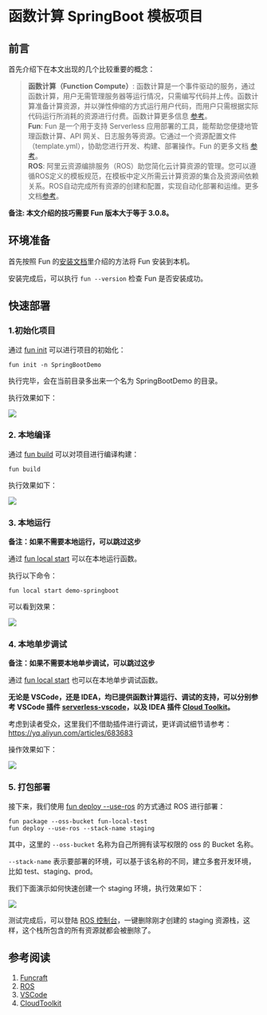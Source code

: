 # 函数计算 SpringBoot 模板项目

## 前言

首先介绍下在本文出现的几个比较重要的概念：

> **函数计算（Function Compute）**: 函数计算是一个事件驱动的服务，通过函数计算，用户无需管理服务器等运行情况，只需编写代码并上传。函数计算准备计算资源，并以弹性伸缩的方式运行用户代码，而用户只需根据实际代码运行所消耗的资源进行付费。函数计算更多信息 [参考](https://help.aliyun.com/product/50980.html)。<br />
**Fun**: Fun 是一个用于支持 Serverless 应用部署的工具，能帮助您便捷地管理函数计算、API 网关、日志服务等资源。它通过一个资源配置文件（template.yml），协助您进行开发、构建、部署操作。Fun 的更多文档 [参考](https://github.com/alibaba/funcraft)。	<br />
**ROS**: 阿里云资源编排服务（ROS）助您简化云计算资源的管理。您可以遵循ROS定义的模板规范，在模板中定义所需云计算资源的集合及资源间依赖关系。ROS自动完成所有资源的创建和配置，实现自动化部署和运维。更多文档[参考](https://help.aliyun.com/product/28850.html)。


**备注: 本文介绍的技巧需要 Fun 版本大于等于 3.0.8。**

## 环境准备

首先按照 Fun 的[安装文档](https://github.com/alibaba/funcraft/blob/master/docs/usage/installation-zh.md)里介绍的方法将 Fun 安装到本机。

安装完成后，可以执行 `fun --version` 检查 Fun 是否安装成功。

## 快速部署

### 1.初始化项目

通过 [fun init](https://yq.aliyun.com/articles/674363) 可以进行项目的初始化：

```shell
fun init -n SpringBootDemo
```

执行完毕，会在当前目录多出来一个名为 SpringBootDemo 的目录。

执行效果如下：

![](https://tan-blog.oss-cn-hangzhou.aliyuncs.com/img/fun-spirng-boot-init.gif)

### 2. 本地编译

通过 [fun build](https://yq.aliyun.com/articles/719102) 可以对项目进行编译构建：

```
fun build
```

执行效果如下：

![](https://tan-blog.oss-cn-hangzhou.aliyuncs.com/img/fun-spirng-boot-build.gif)

### 3. 本地运行

**备注：如果不需要本地运行，可以跳过这步**

通过 [fun local start](https://yq.aliyun.com/articles/683683) 可以在本地运行函数。

执行以下命令：

```
fun local start demo-springboot
```

可以看到效果：

![](https://tan-blog.oss-cn-hangzhou.aliyuncs.com/img/fun-spirng-boot-local-start.gif)

### 4. 本地单步调试

**备注：如果不需要本地单步调试，可以跳过这步**


通过 [fun local start](https://yq.aliyun.com/articles/683683) 也可以在本地单步调试函数。

**无论是 VSCode，还是 IDEA，均已提供函数计算运行、调试的支持，可以分别参考 VSCode 插件 [serverless-vscode](https://github.com/alibaba/serverless-vscode)，以及 IDEA 插件 [Cloud Toolkit](https://www.aliyun.com/product/cloudtoolkit)。**

考虑到读者受众，这里我们不借助插件进行调试，更详调试细节请参考：https://yq.aliyun.com/articles/683683

操作效果如下：

![](https://tan-blog.oss-cn-hangzhou.aliyuncs.com/img/fun-spirng-boot-local-debug.gif)

### 5. 打包部署

接下来，我们使用 [fun deploy --use-ros](https://yq.aliyun.com/articles/719104) 的方式通过 ROS 进行部署：

```
fun package --oss-bucket fun-local-test
fun deploy --use-ros --stack-name staging
```

其中，这里的 `--oss-bucket` 名称为自己所拥有读写权限的 oss 的 Bucket 名称。

`--stack-name` 表示要部署的环境，可以基于该名称的不同，建立多套开发环境，比如 test、staging、prod。

我们下面演示如何快速创建一个 staging 环境，执行效果如下：

![](https://tan-blog.oss-cn-hangzhou.aliyuncs.com/img/fun-spirng-boot-deploy.gif)

测试完成后，可以登陆 [ROS 控制台](https://ros.console.aliyun.com)，一键删除刚才创建的 staging 资源栈，这样，这个栈所包含的所有资源就都会被删除了。

## 参考阅读

1. [Funcraft](https://github.com/alibaba/funcraft)
2. [ROS](https://ros.console.aliyun.com)
3. [VSCode](https://github.com/alibaba/serverless-vscode)
4. [CloudToolkit](https://www.aliyun.com/product/cloudtoolkit)
